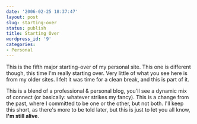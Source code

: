 ```yaml
---
date: '2006-02-25 18:37:47'
layout: post
slug: starting-over
status: publish
title: Starting Over
wordpress_id: '9'
categories:
- Personal
---
```


This is the fifth major starting-over of my personal site. This one is different though, this time I'm really starting over. Very little of what you see here is from my older sites. I felt it was time for a clean break, and this is part of it.

This is a blend of a professional & personal blog, you'll see a dynamic mix of connect (or basically: whatever strikes my fancy). This is a change from the past, where I committed to be one or the other, but not both. I'll keep this short, as there's more to be told later, but this is just to let you all know, **I'm still alive**.

